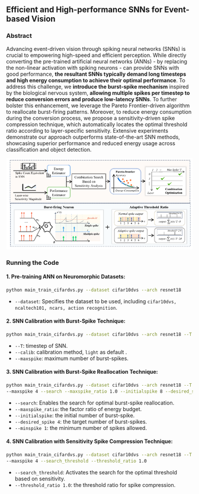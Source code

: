 ## Efficient and High-performance SNNs for Event-based Vision

### Abstract
Advancing event-driven vision through spiking neural networks (SNNs) is crucial to empowering high-speed and efficient perception. While directly converting the pre-trained artificial neural networks (ANNs) - by replacing the non-linear activation with spiking neurons - can provide SNNs with good performance, **the resultant SNNs typically demand long timesteps and high energy consumption to achieve their optimal performance**. To address this challenge, we **introduce the burst-spike mechanism** inspired by the biological nervous system, **allowing multiple spikes per timestep to reduce conversion errors and produce low-latency SNNs**. To further bolster this enhancement, we leverage the Pareto Frontier-driven algorithm to reallocate burst-firing patterns. Moreover, to reduce energy consumption during the conversion process, we propose a sensitivity-driven spike compression technique, which automatically locates the optimal threshold ratio according to layer-specific sensitivity. Extensive experiments demonstrate our approach outperforms state-of-the-art SNN methods, showcasing superior performance and reduced energy usage across classification and object detection.


![Main Figure](figures/main.png)


### Running the Code

#### 1. Pre-training ANN on Neuromorphic Datasets:
```bash
python main_train_cifardvs.py --dataset cifar10dvs --arch resnet18
```
- `--dataset`: Specifies the dataset to be used, including `cifar10dvs, ncaltech101, ncars, action recognition`.

#### 2. SNN Calibration with Burst-Spike Technique:
```bash
python main_train_cifardvs.py --dataset cifar10dvs --arch resnet18 --T 8 --calib light --maxspike 4
```
- `--T`: timestep of SNN.
- `--calib`: calibration method, `light` as default .
- `--maxspike`: maximum number of burst-spikes.

#### 3. SNN Calibration with Burst-Spike Reallocation Technique:
```bash
python main_train_cifardvs.py --dataset cifar10dvs --arch resnet18 --T 8 --calib light \
--maxspike 4 --search --maxspike_ratio 1.0 --initialspike 8 --desired_spike 4 --minspike 1
```
- `--search`: Enables the search for optimal burst-spike reallocation.
- `--maxspike_ratio`: the factor ratio of energy budget.
- `--initialspike`: the initial number of burst-spike.
- `--desired_spike 4`: the target number of burst-spikes.
- `--minspike 1`: the minimum number of spikes allowed.

#### 4. SNN Calibration with Sensitivity Spike Compression Technique:
```bash
python main_train_cifardvs.py --dataset cifar10dvs --arch resnet18 --T 8 --calib light \
--maxspike 4 --search_threshold --threshold_ratio 1.0
```
- `--search_threshold`: Activates the search for the optimal threshold based on sensitivity.
- `--threshold_ratio 1.0`: the threshold ratio for spike compression.

